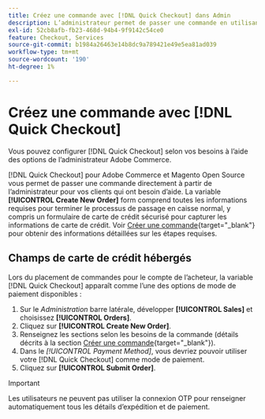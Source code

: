 ```yaml
---
title: Créez une commande avec [!DNL Quick Checkout] dans Admin
description: L’administrateur permet de passer une commande en utilisant [!DNL Quick Checkout] directement de l’administrateur par un commerçant pour ses clients qui ont besoin d’aide.
exl-id: 52cb8afb-fb23-468d-94b4-9f9142c54ce0
feature: Checkout, Services
source-git-commit: b1984a26463e14b8dc9a789421e49e5ea81ad039
workflow-type: tm+mt
source-wordcount: '190'
ht-degree: 1%

---
```


# Créez une commande avec [!DNL Quick Checkout]

Vous pouvez configurer [!DNL Quick Checkout] selon vos besoins à l’aide des options de l’administrateur Adobe Commerce.

[!DNL Quick Checkout] pour Adobe Commerce et Magento Open Source vous permet de passer une commande directement à partir de l’administrateur pour vos clients qui ont besoin d’aide. La variable **[!UICONTROL Create New Order]** form comprend toutes les informations requises pour terminer le processus de passage en caisse normal, y compris un formulaire de carte de crédit sécurisé pour capturer les informations de carte de crédit. Voir [Créer une commande](https://docs.magento.com/user-guide/customers/customer-account-create-order.html){target="_blank"} pour obtenir des informations détaillées sur les étapes requises.

## Champs de carte de crédit hébergés

Lors du placement de commandes pour le compte de l’acheteur, la variable [!DNL Quick Checkout] apparaît comme l’une des options de mode de paiement disponibles :

1. Sur le _Administration_ barre latérale, développer **[!UICONTROL Sales]** et choisissez **[!UICONTROL Orders]**.
1. Cliquez sur **[!UICONTROL Create New Order]**.
1. Renseignez les sections selon les besoins de la commande (détails décrits à la section [Créer une commande](https://docs.magento.com/user-guide/customers/customer-account-create-order.html){target="_blank"}).
1. Dans le _[!UICONTROL Payment Method]_, vous devriez pouvoir utiliser votre [!DNL Quick Checkout] comme mode de paiement.
1. Cliquez sur **[!UICONTROL Submit Order]**.

>[!IMPORTANT]
>
> Les utilisateurs ne peuvent pas utiliser la connexion OTP pour renseigner automatiquement tous les détails d’expédition et de paiement.
